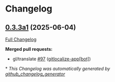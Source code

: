 # Changelog

## [0.3.3a1](https://github.com/OpenVoiceOS/ovos-skill-ddg/tree/0.3.3a1) (2025-06-04)

[Full Changelog](https://github.com/OpenVoiceOS/ovos-skill-ddg/compare/0.3.2...0.3.3a1)

**Merged pull requests:**

- gl/translate [\#97](https://github.com/OpenVoiceOS/ovos-skill-ddg/pull/97) ([gitlocalize-app[bot]](https://github.com/apps/gitlocalize-app))



\* *This Changelog was automatically generated by [github_changelog_generator](https://github.com/github-changelog-generator/github-changelog-generator)*
